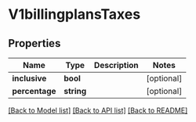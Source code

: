 # V1billingplansTaxes

## Properties
Name | Type | Description | Notes
------------ | ------------- | ------------- | -------------
**inclusive** | **bool** |  | [optional] 
**percentage** | **string** |  | [optional] 

[[Back to Model list]](../README.md#documentation-for-models) [[Back to API list]](../README.md#documentation-for-api-endpoints) [[Back to README]](../README.md)


